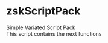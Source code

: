 # zskScriptPack
Simple Variated Script Pack <br>
                        This script contains the next functions